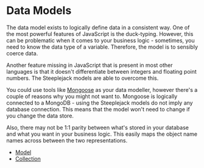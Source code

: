# Data Models

The data model exists to logically define data in a consistent way. One of the most powerful features of JavaScript is the duck-typing.
However, this can be problematic when it comes to your business logic - sometimes, you need to know the data type of a variable. Therefore,
the model is to sensibly coerce data.

Another feature missing in JavaScript that is present in most other languages is that it doesn't differentiate between integers and
floating point numbers. The Steeplejack models are able to overcome this.

You could use tools like [Mongoose](http://mongoosejs.com) as your data modeller, however there's a couple of reasons why you might not want
to. Mongoose is logically connected to a MongoDB - using the Steeplejack models do not imply any database connection. This means that the
model won't need to change if you change the data store.

Also, there may not be 1:1 parity between what's stored in your database and what you want in your business logic. This easily maps the
object name names across between the two representations.

 - [Model](model.md)
 - [Collection](collection.md)

